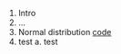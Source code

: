 1. Intro
2. ...
3. Normal distribution [code](https://github.com/biometry/APES/blob/master/LectureNotes/StatisticsWithR/3_Normal%20Distribution/normal_distribution.md)
4. test
  a. test
